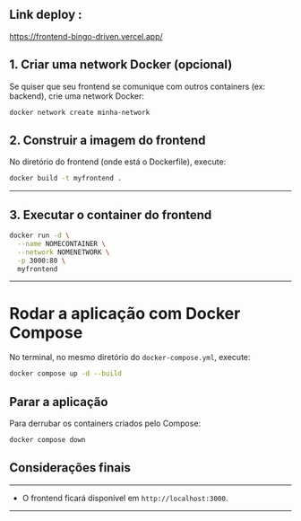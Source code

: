 ## Link deploy :

https://frontend-bingo-driven.vercel.app/

## 1. Criar uma network Docker (opcional)

Se quiser que seu frontend se comunique com outros containers (ex: backend), crie uma network Docker:

```bash
docker network create minha-network
```

## 2. Construir a imagem do frontend

No diretório do frontend (onde está o Dockerfile), execute:

```bash
docker build -t myfrontend .
```

---

## 3. Executar o container do frontend

```bash
docker run -d \
  --name NOMECONTAINER \
  --network NOMENETWORK \
  -p 3000:80 \
  myfrontend
```

---

# Rodar a aplicação com Docker Compose

No terminal, no mesmo diretório do `docker-compose.yml`, execute:

```bash
docker compose up -d --build
```


## Parar a aplicação

Para derrubar os containers criados pelo Compose:

```bash
docker compose down
```

## Considerações finais
---

- O frontend ficará disponível em `http://localhost:3000`.

---
